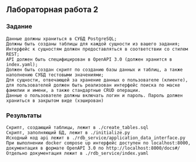 ## Лабораторная работа 2

### Задание

    Данные должны храниться в СУБД PostgreSQL;
    Должны быть созданы таблицы для каждой сущности из вашего задания;
    Интерфейс к сущностям должен предоставляться в соответствии со стилем REST;
    API должен быть специфицирован в OpenAPI 3.0 (должен хранится в index.yaml);
    Должен быть создан скрипт по созданию базы данных и таблиц, а также наполнению СУБД тестовыми значениями;
    Для сущности, отвечающей за хранение данных о пользователе (клиенте), для пользователей должен быть реализован интерфейс поиска по маске фамилии и имени, а также стандартные CRUD операции.
    Данные о пользователе должны включать логин и пароль. Пароль должен храниться в закрытом виде (хэширован)

### Результаты

    Скрипт, создающий таблицы, лежит в ./create_tables.sql
    Скрипт, заполняющий БД, лежит в ./initialize.py
    Исходный код api лежит в ./rdb_service/application_data_interface.py
    При выполнении docker compose up интерфейс доступен по localhost:8000, документация в формате OpenAPI 3.0 по http://localhost:8000/docs#/
    Отдельно документация лежит в ./rdb_service/index.yaml
